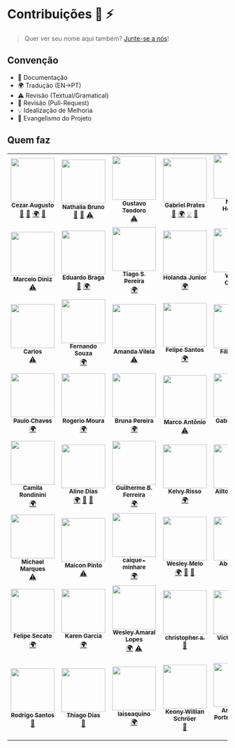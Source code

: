 # Contribuições :wolf: :zap:

> Quer ver seu nome aqui também? [Junte-se a nós](CONTRIBUTING.md)!

## Convenção

* :book: Documentação
* :earth_africa: Tradução (EN->PT)
* :warning: Revisão (Textual/Gramatical)
* :eyes: Revisão (Pull-Request)
* :bulb: Idealização de Melhoria
* :loudspeaker: Evangelismo do Projeto

## Quem faz

<!--
* Documentação (doc)
* Tradução (EN->PT) (translation)
* Revisão (Textual/Gramatical) (tests)
* Revisão (Pull-Request) (prReview)
* Idealização de Melhoria (example)
* Evangelismo do Projeto (talks)
-->

<!-- ALL-CONTRIBUTORS-LIST:START - Do not remove or modify this section -->
<!-- prettier-ignore-start -->
<!-- markdownlint-disable -->
<table>
  <tr>
    <td align="center"><a href="https://github.com/cezaraugusto"><img src="https://avatars1.githubusercontent.com/u/4672033?s=460&v=4" width="100px;" alt=""/><br /><sub><b>Cezar Augusto</b></sub></a><br /><a href="https://github.com/cezaraugusto/You-Dont-Know-JS/commits?author=" title="Documentation">📖</a> <a href="https://github.com/cezaraugusto/You-Dont-Know-JS/pulls?q=is%3Apr+reviewed-by%3A" title="Reviewed Pull Requests">👀</a> <a href="#translation" title="Translation">🌍</a> <a href="#talk" title="Talks">📢</a></td>
    <td align="center"><a href="https://github.com/nathaliabruno"><img src="https://avatars2.githubusercontent.com/u/11399286?s=460&v=4" width="100px;" alt=""/><br /><sub><b>Nathalia Bruno</b></sub></a><br /><a href="https://github.com/cezaraugusto/You-Dont-Know-JS/commits?author=" title="Documentation">📖</a> <a href="https://github.com/cezaraugusto/You-Dont-Know-JS/pulls?q=is%3Apr+reviewed-by%3A" title="Reviewed Pull Requests">👀</a> <a href="https://github.com/cezaraugusto/You-Dont-Know-JS/commits?author=" title="Tests">⚠️</a></td>
    <td align="center"><a href="https://github.com/gustavoteodoro"><img src="https://avatars3.githubusercontent.com/u/7719986?s=460&v=4" width="100px;" alt=""/><br /><sub><b>Gustavo Teodoro</b></sub></a><br /><a href="https://github.com/cezaraugusto/You-Dont-Know-JS/commits?author=" title="Tests">⚠️</a></td>
    <td align="center"><a href="https://github.com/gabsprates"><img src="https://avatars1.githubusercontent.com/u/12635603?s=460&v=4" width="100px;" alt=""/><br /><sub><b>Gabriel Prates</b></sub></a><br /><a href="https://github.com/cezaraugusto/You-Dont-Know-JS/pulls?q=is%3Apr+reviewed-by%3A" title="Reviewed Pull Requests">👀</a> <a href="#translation" title="Translation">🌍</a> <a href="#example" title="Examples">💡</a> <a href="#talk" title="Talks">📢</a></td>
    <td align="center"><a href="https://github.com/nersoh"><img src="https://avatars2.githubusercontent.com/u/1930729?s=460&v=4" width="100px;" alt=""/><br /><sub><b>Nelson Henrique</b></sub></a><br /><a href="#translation" title="Translation">🌍</a></td>
    <td align="center"><a href="https://github.com/raribeiro"><img src="https://avatars0.githubusercontent.com/u/2672060?s=460&v=4" width="100px;" alt=""/><br /><sub><b>Rodnei A. Ribeiro</b></sub></a><br /><a href="https://github.com/cezaraugusto/You-Dont-Know-JS/commits?author=" title="Tests">⚠️</a></td>
    <td align="center"><a href="https://github.com/nelsonpjunior"><img src="https://avatars3.githubusercontent.com/u/771149?s=460&v=4" width="100px;" alt=""/><br /><sub><b>Nelson P. Junior</b></sub></a><br /><a href="#translation" title="Translation">🌍</a></td>
  </tr>
  <tr>
    <td align="center"><a href="https://github.com/marcelod"><img src="https://avatars0.githubusercontent.com/u/441936?s=460&v=4" width="100px;" alt=""/><br /><sub><b>Marcelo Diniz</b></sub></a><br /><a href="https://github.com/cezaraugusto/You-Dont-Know-JS/commits?author=" title="Tests">⚠️</a></td>
    <td align="center"><a href="https://github.com/ebragaparah"><img src="https://avatars1.githubusercontent.com/u/265716?s=460&v=4" width="100px;" alt=""/><br /><sub><b>Eduardo Braga</b></sub></a><br /><a href="https://github.com/cezaraugusto/You-Dont-Know-JS/commits?author=" title="Documentation">📖</a> <a href="#translation" title="Translation">🌍</a></td>
    <td align="center"><a href="https://github.com/TiagoSilvaPereira"><img src="https://avatars2.githubusercontent.com/u/11933789?s=460&v=4" width="100px;" alt=""/><br /><sub><b>Tiago S. Pereira</b></sub></a><br /><a href="#translation" title="Translation">🌍</a></td>
    <td align="center"><a href="https://github.com/holandajunior"><img src="https://avatars0.githubusercontent.com/u/16870585?s=460&v=4" width="100px;" alt=""/><br /><sub><b>Holanda Junior</b></sub></a><br /><a href="#translation" title="Translation">🌍</a></td>
    <td align="center"><a href="https://github.com/woliveiras"><img src="https://avatars1.githubusercontent.com/u/4243601?s=460&v=4" width="100px;" alt=""/><br /><sub><b>William Oliveira</b></sub></a><br /><a href="#talk" title="Talks">📢</a></td>
    <td align="center"><a href="https://github.com/gmsecrieru"><img src="https://avatars1.githubusercontent.com/u/190883?s=460&v=4" width="100px;" alt=""/><br /><sub><b>George Secrieru</b></sub></a><br /><a href="#translation" title="Translation">🌍</a> <a href="https://github.com/cezaraugusto/You-Dont-Know-JS/commits?author=" title="Tests">⚠️</a> <a href="https://github.com/cezaraugusto/You-Dont-Know-JS/pulls?q=is%3Apr+reviewed-by%3A" title="Reviewed Pull Requests">👀</a> <a href="#example" title="Examples">💡</a></td>
    <td align="center"><a href="https://github.com/doomsterinc"><img src="https://avatars0.githubusercontent.com/u/5833310?s=460&v=4" width="100px;" alt=""/><br /><sub><b>Maicon Giovani</b></sub></a><br /><a href="https://github.com/cezaraugusto/You-Dont-Know-JS/commits?author=" title="Tests">⚠️</a></td>
  </tr>
  <tr>
    <td align="center"><a href="https://github.com/carloszan"><img src="https://avatars2.githubusercontent.com/u/6218906?s=460&v=4" width="100px;" alt=""/><br /><sub><b>Carlos</b></sub></a><br /><a href="https://github.com/cezaraugusto/You-Dont-Know-JS/commits?author=" title="Tests">⚠️</a></td>
    <td align="center"><a href="https://github.com/fernandosouza"><img src="https://avatars0.githubusercontent.com/u/502575?s=460&v=4" width="100px;" alt=""/><br /><sub><b>Fernando Souza</b></sub></a><br /><a href="#translation" title="Translation">🌍</a></td>
    <td align="center"><a href="https://github.com/amandavilela"><img src="https://avatars1.githubusercontent.com/u/9295389?s=460&v=4" width="100px;" alt=""/><br /><sub><b>Amanda Vilela</b></sub></a><br /><a href="https://github.com/cezaraugusto/You-Dont-Know-JS/commits?author=" title="Tests">⚠️</a></td>
    <td align="center"><a href="https://github.com/fesnt"><img src="" width="100px;" alt=""/><br /><sub><b>Felipe Santos</b></sub></a><br /><a href="#translation" title="Translation">🌍</a></td>
    <td align="center"><a href="https://github.com/ninrod"><img src="https://avatars2.githubusercontent.com/u/8352747?s=460&v=4" width="100px;" alt=""/><br /><sub><b>Filipe Silva</b></sub></a><br /><a href="https://github.com/cezaraugusto/You-Dont-Know-JS/commits?author=" title="Tests">⚠️</a></td>
    <td align="center"><a href="https://github.com/zavjs"><img src="https://avatars0.githubusercontent.com/u/19506813?s=460&v=4" width="100px;" alt=""/><br /><sub><b>zav</b></sub></a><br /><a href="#translation" title="Translation">🌍</a></td>
    <td align="center"><a href="https://github.com/dulcetti"><img src="https://avatars2.githubusercontent.com/u/29564?s=460&v=4" width="100px;" alt=""/><br /><sub><b>Bruno Dulcetti</b></sub></a><br /><a href="https://github.com/cezaraugusto/You-Dont-Know-JS/commits?author=" title="Tests">⚠️</a></td>
  </tr>
  <tr>
    <td align="center"><a href="https://github.com/oPauloChaves"><img src="https://avatars2.githubusercontent.com/u/5408308?s=460&v=4" width="100px;" alt=""/><br /><sub><b>Paulo Chaves</b></sub></a><br /><a href="#translation" title="Translation">🌍</a></td>
    <td align="center"><a href="https://github.com/Rogerfm"><img src="https://avatars1.githubusercontent.com/u/51328368?s=460&v=4" width="100px;" alt=""/><br /><sub><b>Rogerio Moura</b></sub></a><br /><a href="#translation" title="Translation">🌍</a></td>
    <td align="center"><a href="https://github.com/brunapereira"><img src="https://avatars2.githubusercontent.com/u/4603866?s=460&v=4" width="100px;" alt=""/><br /><sub><b>Bruna Pereira</b></sub></a><br /><a href="#translation" title="Translation">🌍</a></td>
    <td align="center"><a href="https://github.com/thismarcoantonio"><img src="https://avatars3.githubusercontent.com/u/25869417?s=460&v=4" width="100px;" alt=""/><br /><sub><b>Marco Antônio</b></sub></a><br /><a href="https://github.com/cezaraugusto/You-Dont-Know-JS/commits?author=" title="Tests">⚠️</a></td>
    <td align="center"><a href="https://github.com/gkal19"><img src="https://avatars1.githubusercontent.com/u/11067705?s=460&v=4" width="100px;" alt=""/><br /><sub><b>Gabriel Kalani</b></sub></a><br /><a href="#translation" title="Translation">🌍</a></td>
    <td align="center"><a href="https://github.com/felipe-augusto"><img src="https://avatars2.githubusercontent.com/u/9551950?s=460&v=4" width="100px;" alt=""/><br /><sub><b>Felipe Augusto</b></sub></a><br /><a href="#translation" title="Translation">🌍</a></td>
    <td align="center"><a href="https://github.com/viltonbonifacio"><img src="https://avatars3.githubusercontent.com/u/14949486?s=460&v=4" width="100px;" alt=""/><br /><sub><b>Vilton Bonifacio</b></sub></a><br /><a href="https://github.com/cezaraugusto/You-Dont-Know-JS/pulls?q=is%3Apr+reviewed-by%3A" title="Reviewed Pull Requests">👀</a></td>
  </tr>
  <tr>
    <td align="center"><a href="https://github.com/crondinini"><img src="https://avatars2.githubusercontent.com/u/21973269?s=460&v=4" width="100px;" alt=""/><br /><sub><b>Camila Rondinini</b></sub></a><br /><a href="#translation" title="Translation">🌍</a></td>
    <td align="center"><a href="https://github.com/alinedmelo"><img src="https://avatars3.githubusercontent.com/u/13500967?s=460&v=4" width="100px;" alt=""/><br /><sub><b>Aline Dias</b></sub></a><br /><a href="#translation" title="Translation">🌍</a> <a href="https://github.com/cezaraugusto/You-Dont-Know-JS/commits?author=" title="Documentation">📖</a> <a href="https://github.com/cezaraugusto/You-Dont-Know-JS/pulls?q=is%3Apr+reviewed-by%3A" title="Reviewed Pull Requests">👀</a></td>
    <td align="center"><a href="https://github.com/guilhermebferreira"><img src="https://avatars0.githubusercontent.com/u/5393392?s=460&v=4" width="100px;" alt=""/><br /><sub><b>Guilherme B. Ferreira</b></sub></a><br /><a href="#translation" title="Translation">🌍</a></td>
    <td align="center"><a href="https://github.com/kelvynrisso"><img src="https://avatars0.githubusercontent.com/u/4906231?s=460&v=4" width="100px;" alt=""/><br /><sub><b>Kelvy Risso</b></sub></a><br /><a href="#translation" title="Translation">🌍</a></td>
    <td align="center"><a href="https://github.com/ailton07"><img src="https://avatars2.githubusercontent.com/u/2119793?s=460&v=4" width="100px;" alt=""/><br /><sub><b>Ailton da Silva</b></sub></a><br /><a href="#translation" title="Translation">🌍</a></td>
    <td align="center"><a href="https://github.com/jessicapaz"><img src="https://avatars3.githubusercontent.com/u/20428941?s=460&v=4" width="100px;" alt=""/><br /><sub><b>Jéssica Paz</b></sub></a><br /><a href="https://github.com/cezaraugusto/You-Dont-Know-JS/commits?author=" title="Tests">⚠️</a></td>
    <td align="center"><a href="https://github.com/osmar-vil"><img src="https://avatars0.githubusercontent.com/u/16701826?s=460&v=4" width="100px;" alt=""/><br /><sub><b>Osmar</b></sub></a><br /><a href="#translation" title="Translation">🌍</a></td>
  </tr>
  <tr>
    <td align="center"><a href="https://github.com/michaelycus"><img src="https://avatars2.githubusercontent.com/u/3816654?s=460&v=4" width="100px;" alt=""/><br /><sub><b>Michael Marques</b></sub></a><br /><a href="https://github.com/cezaraugusto/You-Dont-Know-JS/commits?author=" title="Tests">⚠️</a></td>
    <td align="center"><a href="https://github.com/maiconpinto"><img src="https://avatars3.githubusercontent.com/u/1476940?s=460&v=4" width="100px;" alt=""/><br /><sub><b>Maicon Pinto</b></sub></a><br /><a href="https://github.com/cezaraugusto/You-Dont-Know-JS/commits?author=" title="Tests">⚠️</a></td>
    <td align="center"><a href="https://github.com/caique-minhare"><img src="https://avatars2.githubusercontent.com/u/38961490?s=460&v=4" width="100px;" alt=""/><br /><sub><b>caique-minhare</b></sub></a><br /><a href="#translation" title="Translation">🌍</a></td>
    <td align="center"><a href="https://github.com/wesmelo"><img src="https://avatars3.githubusercontent.com/u/36521654?s=460&v=4" width="100px;" alt=""/><br /><sub><b>Wesley Melo</b></sub></a><br /><a href="#translation" title="Translation">🌍</a> <a href="https://github.com/cezaraugusto/You-Dont-Know-JS/commits?author=" title="Documentation">📖</a> <a href="https://github.com/cezaraugusto/You-Dont-Know-JS/pulls?q=is%3Apr+reviewed-by%3A" title="Reviewed Pull Requests">👀</a></td>
    <td align="center"><a href="https://github.com/s0nicR3ducer"><img src="https://avatars3.githubusercontent.com/u/30609244?v=4" width="100px;" alt=""/><br /><sub><b>Abel Junior</b></sub></a><br /><a href="#translation-s0nicR3ducer" title="Translation">🌍</a></td>
    <td align="center"><a href="https://github.com/mauromattos00"><img src="https://avatars2.githubusercontent.com/u/13375865?v=4" width="100px;" alt=""/><br /><sub><b>Mauro Mattos</b></sub></a><br /><a href="#translation-mauromattos00" title="Translation">🌍</a></td>
    <td align="center"><a href="https://github.com/victorhsluiz"><img src="https://avatars1.githubusercontent.com/u/39959252?v=4" width="100px;" alt=""/><br /><sub><b>Victor Luiz</b></sub></a><br /><a href="#translation-victorhsluiz" title="Translation">🌍</a></td>
  </tr>
  <tr>
    <td align="center"><a href="https://www.linkedin.com/in/felipesecato/"><img src="https://avatars0.githubusercontent.com/u/5840942?v=4" width="100px;" alt=""/><br /><sub><b>Felipe Secato</b></sub></a><br /><a href="#translation-secato" title="Translation">🌍</a></td>
    <td align="center"><a href="https://www.linkedin.com/in/karenkgs/"><img src="https://avatars1.githubusercontent.com/u/7390167?v=4" width="100px;" alt=""/><br /><sub><b>Karen Garcia</b></sub></a><br /><a href="#translation-karenkgs" title="Translation">🌍</a></td>
    <td align="center"><a href="https://www.linkedin.com/in/wesdeveloper"><img src="https://avatars0.githubusercontent.com/u/13066330?v=4" width="100px;" alt=""/><br /><sub><b>Wesley Amaral Lopes</b></sub></a><br /><a href="#translation-wesdeveloper" title="Translation">🌍</a> <a href="https://github.com/cezaraugusto/You-Dont-Know-JS/commits?author=wesdeveloper" title="Tests">⚠️</a></td>
    <td align="center"><a href="https://github.com/garboso"><img src="https://avatars0.githubusercontent.com/u/50976118?v=4" width="100px;" alt=""/><br /><sub><b>christopher a.</b></sub></a><br /><a href="https://github.com/cezaraugusto/You-Dont-Know-JS/commits?author=garboso" title="Documentation">📖</a></td>
    <td align="center"><a href="https://github.com/victorpothin"><img src="https://avatars1.githubusercontent.com/u/24586471?v=4" width="100px;" alt=""/><br /><sub><b>Victor Pothin</b></sub></a><br /><a href="https://github.com/cezaraugusto/You-Dont-Know-JS/commits?author=victorpothin" title="Documentation">📖</a></td>
    <td align="center"><a href="https://github.com/gustavofabro"><img src="https://avatars1.githubusercontent.com/u/14109186?v=4" width="100px;" alt=""/><br /><sub><b>Gustavo Fabro</b></sub></a><br /><a href="https://github.com/cezaraugusto/You-Dont-Know-JS/commits?author=gustavofabro" title="Documentation">📖</a></td>
    <td align="center"><a href="https://github.com/Ilivanilton"><img src="https://avatars2.githubusercontent.com/u/684073?v=4" width="100px;" alt=""/><br /><sub><b>Ilivanilton</b></sub></a><br /><a href="https://github.com/cezaraugusto/You-Dont-Know-JS/commits?author=Ilivanilton" title="Documentation">📖</a></td>
  </tr>
  <tr>
    <td align="center"><a href="https://github.com/imsantosrodrigo"><img src="https://avatars3.githubusercontent.com/u/23555768?v=4" width="100px;" alt=""/><br /><sub><b>Rodrigo Santos</b></sub></a><br /><a href="https://github.com/cezaraugusto/You-Dont-Know-JS/commits?author=imsantosrodrigo" title="Documentation">📖</a></td>
    <td align="center"><a href="http://tthiago.com"><img src="https://avatars2.githubusercontent.com/u/5600287?v=4" width="100px;" alt=""/><br /><sub><b>Thiago Dias</b></sub></a><br /><a href="https://github.com/cezaraugusto/You-Dont-Know-JS/commits?author=tdias25" title="Documentation">📖</a></td>
    <td align="center"><a href="https://github.com/laiseaquino"><img src="https://avatars0.githubusercontent.com/u/6940966?v=4" width="100px;" alt=""/><br /><sub><b>laiseaquino</b></sub></a><br /><a href="#translation-laiseaquino" title="Translation">🌍</a></td>
    <td align="center"><a href="https://keony1.github.io/"><img src="https://avatars1.githubusercontent.com/u/30664147?v=4" width="100px;" alt=""/><br /><sub><b>Keony Willian Schröer</b></sub></a><br /><a href="https://github.com/cezaraugusto/You-Dont-Know-JS/commits?author=Keony1" title="Documentation">📖</a></td>
    <td align="center"><a href="https://anabastos.me"><img src="https://avatars1.githubusercontent.com/u/10088900?v=4" width="100px;" alt=""/><br /><sub><b>Ana Luiza Portello Bastos</b></sub></a><br /><a href="#translation-anabastos" title="Translation">🌍</a></td>
    <td align="center"><a href="https://www.linkedin.com/in/wfrsilva/"><img src="https://avatars3.githubusercontent.com/u/8933834?v=4" width="100px;" alt=""/><br /><sub><b>Wendel Fabiano Ribeiro da Silva</b></sub></a><br /><a href="https://github.com/cezaraugusto/You-Dont-Know-JS/commits?author=wfrsilva" title="Documentation">📖</a></td>
    <td align="center"><a href="https://github.com/Erick2280"><img src="https://avatars0.githubusercontent.com/u/5215968?v=4" width="100px;" alt=""/><br /><sub><b>Erick Almeida</b></sub></a><br /><a href="https://github.com/cezaraugusto/You-Dont-Know-JS/commits?author=Erick2280" title="Documentation">📖</a> <a href="https://github.com/cezaraugusto/You-Dont-Know-JS/pulls?q=is%3Apr+reviewed-by%3AErick2280" title="Reviewed Pull Requests">👀</a></td>
  </tr>
</table>

<!-- markdownlint-enable -->
<!-- prettier-ignore-end -->
<!-- ALL-CONTRIBUTORS-LIST:END -->
